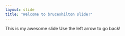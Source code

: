 ```yaml
---
layout: slide
title: "Welcome to brucexhilton slide!"
---
```

This is my awesome slide
Use the left arrow to go back!
